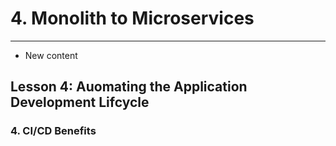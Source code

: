 # 4. Monolith to Microservices 
___
* New content 

## Lesson 4: Auomating the Application Development Lifcycle 


### 4. CI/CD Benefits

